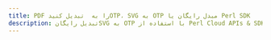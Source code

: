 ---title: PDF را به  تبدیل کنیدOTP، SVG به OTP مبدل رایگان یا Perl SDKdescription: تبدیل رایگانSVG به OTP با استفاده از Perl Cloud APIs & SDK همچنین اسناد PDF را در Cloud ایجاد، ویرایش و رندر کنید.---